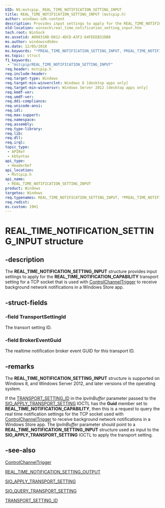 ```yaml
---
UID: NS:mstcpip._REAL_TIME_NOTIFICATION_SETTING_INPUT
title: REAL_TIME_NOTIFICATION_SETTING_INPUT (mstcpip.h)
author: windows-sdk-content
description: Provides input settings to apply for the REAL_TIME_NOTIFICATION_CAPABILITY transport setting for a TCP socket that is used with ControlChannelTrigger to receive background network notifications in a Windows Store app.
old-location: winsock\real_time_notification_setting_input.htm
tech.root: WinSock
ms.assetid: A008310D-D812-4DCD-A3F2-64FEEEB31DB8
ms.author: windowssdkdev
ms.date: 12/05/2018
ms.keywords: "*PREAL_TIME_NOTIFICATION_SETTING_INPUT, PREAL_TIME_NOTIFICATION_SETTING_INPUT, PREAL_TIME_NOTIFICATION_SETTING_INPUT structure pointer [Winsock], REAL_TIME_NOTIFICATION_SETTING_INPUT, REAL_TIME_NOTIFICATION_SETTING_INPUT structure [Winsock], mstcpip/PREAL_TIME_NOTIFICATION_SETTING_INPUT, mstcpip/REAL_TIME_NOTIFICATION_SETTING_INPUT, winsock.real_time_notification_setting_input"
ms.topic: struct
f1_keywords: 
 - "mstcpip/REAL_TIME_NOTIFICATION_SETTING_INPUT"
req.header: mstcpip.h
req.include-header: 
req.target-type: Windows
req.target-min-winverclnt: Windows 8 [desktop apps only]
req.target-min-winversvr: Windows Server 2012 [desktop apps only]
req.kmdf-ver: 
req.umdf-ver: 
req.ddi-compliance: 
req.unicode-ansi: 
req.idl: 
req.max-support: 
req.namespace: 
req.assembly: 
req.type-library: 
req.lib: 
req.dll: 
req.irql: 
topic_type:
 - APIRef
 - kbSyntax
api_type:
 - HeaderDef
api_location:
 - Mstcpip.h
api_name:
 - REAL_TIME_NOTIFICATION_SETTING_INPUT
product: Windows
targetos: Windows
req.typenames: REAL_TIME_NOTIFICATION_SETTING_INPUT, *PREAL_TIME_NOTIFICATION_SETTING_INPUT
req.redist: 
ms.custom: 19H1
---
```


# REAL_TIME_NOTIFICATION_SETTING_INPUT structure


## -description


The <b>REAL_TIME_NOTIFICATION_SETTING_INPUT</b> structure provides input settings to apply for the <b>REAL_TIME_NOTIFICATION_CAPABILITY</b> transport setting for a TCP socket that is used with <a href="https://docs.microsoft.com/en-us/uwp/api/windows.networking.sockets.controlchanneltrigger">ControlChannelTrigger</a> to receive background network notifications in a Windows Store app.


## -struct-fields




### -field TransportSettingId

The transort setting ID.


### -field BrokerEventGuid

The realtime notification broker event GUID for this transport ID.


## -remarks



The <b>REAL_TIME_NOTIFICATION_SETTING_INPUT</b>  structure is supported on Windows 8,   and Windows Server 2012, and later versions of the operating system.

 If the <a href="https://docs.microsoft.com/windows/desktop/api/mstcpip/ns-mstcpip-transport_setting_id">TRANSPORT_SETTING_ID</a> in the <i>lpvInBuffer</i> parameter passed to the <a href="https://docs.microsoft.com/previous-versions/windows/desktop/legacy/jj553481(v=vs.85)">SIO_APPLY_TRANSPORT_SETTING</a> 
        IOCTL  has the <b>Guid</b> member set to <b>REAL_TIME_NOTIFICATION_CAPABILITY</b>, then this is a request to query the real time notification settings for the TCP socket used with <a href="https://docs.microsoft.com/en-us/uwp/api/windows.networking.sockets.controlchanneltrigger">ControlChannelTrigger</a> to receive background network notifications in a Windows Store app. The <i>lpvInBuffer</i> parameter should point to a <b>REAL_TIME_NOTIFICATION_SETTING_INPUT</b> structure used as input to the <b>SIO_APPLY_TRANSPORT_SETTING</b> 
        IOCTL to apply the transport setting. 




## -see-also




<a href="https://docs.microsoft.com/en-us/uwp/api/windows.networking.sockets.controlchanneltrigger">ControlChannelTrigger</a>



<a href="https://docs.microsoft.com/windows/win32/api/mstcpip/ns-mstcpip-real_time_notification_setting_output">REAL_TIME_NOTIFICATION_SETTING_OUTPUT</a>



<a href="https://docs.microsoft.com/previous-versions/windows/desktop/legacy/jj553481(v=vs.85)">SIO_APPLY_TRANSPORT_SETTING</a>



<a href="https://docs.microsoft.com/previous-versions/windows/desktop/legacy/jj553483(v=vs.85)">SIO_QUERY_TRANSPORT_SETTING</a>



<a href="https://docs.microsoft.com/windows/desktop/api/mstcpip/ns-mstcpip-transport_setting_id">TRANSPORT_SETTING_ID</a>
 

 

